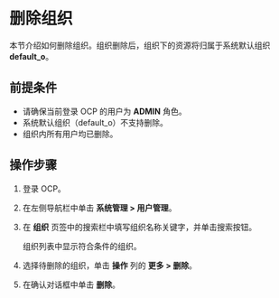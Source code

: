 # 删除组织

本节介绍如何删除组织。组织删除后，组织下的资源将归属于系统默认组织 **default_o**。

## 前提条件

* 请确保当前登录 OCP 的用户为 **ADMIN** 角色。
* 系统默认组织（default_o）不支持删除。
* 组织内所有用户均已删除。

## 操作步骤

1. 登录 OCP。

2. 在左侧导航栏中单击 **系统管理 > 用户管理**。

3. 在 **组织** 页签中的搜索栏中填写组织名称关键字，并单击搜索按钮。

   组织列表中显示符合条件的组织。

4. 选择待删除的组织，单击 **操作** 列的 **更多 > 删除**。

5. 在确认对话框中单击 **删除**。
